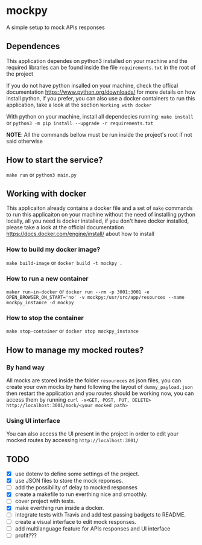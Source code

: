 # mockpy

A simple setup to mock APIs responses

## Dependences
This application dependes on python3 installed on your machine and the required libraries can be found inside the file ```requirements.txt``` in the root of the project

If you do not have python insalled on your machine, check the offical documentation https://www.python.org/downloads/ for more details on how install python, if you prefer, you can also use a docker containers to run this application, take a look at the section ```Working with docker```

With python on your machine, install all dependecies running:
```make install``` or ```python3 -m pip install --upgrade -r requirements.txt```


**NOTE**: All the commands bellow must be run inside the project's root if not said otherwise

## How to start the service?
```make run``` or ```python3 main.py```

## Working with docker
This applicaiton already contains a docker file and a set of ```make``` commands to run this applicaiton on your machine without the need of installing python locally, all you need is docker installed, if you don't have docker installed, please take a look at the official documentation https://docs.docker.com/engine/install/ about how to  install

### How to build my docker image?
```make build-image``` or ```docker build -t mockpy .```

### How to run a new container
```maker run-in-docker``` or ```docker run --rm -p 3001:3001 -e OPEN_BROWSER_ON_START='no' -v mockpy:/usr/src/app/resources --name mockpy_instance -d mockpy```

### How to stop the container
```make stop-container``` or ```docker stop mockpy_instance```

## How to manage my mocked routes?

### By hand way
All mocks are stored inside the folder ```resoureces``` as json files, you can create your own mocks by hand following the layout of ```dummy_payload.json``` then restart the application and you routes should be working now, you can access them by running ```curl -x<GET, POST, PUT, DELETE> http://localhost:3001/mock/<your mocked path>```

### Using UI interface
You can also access the UI present in the project in order to edit your mocked routes by accessing ```http://localhost:3001/```

## TODO
 - [x] use dotenv to define some settings of the project.
 - [x] use JSON files to store the mock reponses.
 - [ ] add the possibility of delay to mocked responses
 - [x] create a makefile to run everthing nice and smoothly.
 - [ ] cover project with tests.
 - [x] make everthing run inside a docker.
 - [ ] integrate tests with Travis and add test passing badgets to README.
 - [ ] create a visual interface to edit mock responses.
 - [ ] add multilanguage feature for APIs responses and UI interface
 - [ ] profit???
